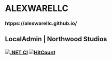 # ALEXWARELLC
### htpps://alexwarellc.github.io/

## LocalAdmin | Northwood Studios
### [![.NET CI](https://github.com/northwood-studios/LocalAdmin-V2/actions/workflows/dotnet-core.yml/badge.svg)](https://github.com/northwood-studios/LocalAdmin-V2/actions/workflows/dotnet-core.yml) [![HitCount](https://hits.dwyl.com/northwood-studios/LocalAdmin-V2.svg)](http://github.com/northwood-studios/LocalAdmin-V2)
